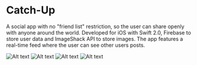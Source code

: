# Catch-Up
A social app with no "friend list" restriction, so the user can share openly with anyone around the world. Developed for iOS with Swift 2.0, Firebase to store user data and ImageShack API to store images. The app features a real-time feed where the user can see other users posts. 

![Alt text](https://cloud.githubusercontent.com/assets/8655417/13544398/b01041d2-e243-11e5-8174-ddeb75cea1c5.png) 
![Alt text](https://cloud.githubusercontent.com/assets/8655417/13544402/b69717ce-e243-11e5-884f-251d5017d58b.png)
![Alt text](https://cloud.githubusercontent.com/assets/8655417/13544405/bbc3eac4-e243-11e5-861c-e96d3c79e919.png)
![Alt text](https://cloud.githubusercontent.com/assets/8655417/13544407/c037dfd4-e243-11e5-9f55-59f6882e1810.png)
